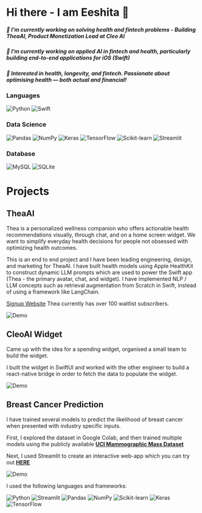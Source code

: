 # Hi there - I am Eeshita 👋 

<h5 align="left">
 🌱 I’m currently working on solving health and fintech problems - Building TheaAI, Product Monetization Lead at Cleo AI
<h5 align="left">
 💊 I’m currently working on applied AI in fintech and health, particularly building end-to-end applications for iOS (Swift)
<h5 align="left">
 🤔 Interested in health, longevity, and fintech. Passionate about optimising health — both actual and financial!
  
### Languages
<p float="left">
<img alt="Python" src="https://img.shields.io/badge/Python-FFD43B?style=for-the-badge&logo=python&logoColor=darkgreen" />
<img alt="Swift" src="https://img.shields.io/badge/SWIFT-orange?style=for-the-badge&logo=swift&logoColor=white" />

                                                                                           
### Data Science

<p float="left">
  <img alt="Pandas" src="https://img.shields.io/badge/pandas-%23150458.svg?style=for-the-badge&logo=pandas&logoColor=white" />
  <img alt="NumPy" src="https://img.shields.io/badge/numpy-%23013243.svg?style=for-the-badge&logo=numpy&logoColor=white" />
  <img alt="Keras" src="https://img.shields.io/badge/Keras-%23D00000.svg?style=for-the-badge&logo=Keras&logoColor=white"/>
  <img alt="TensorFlow" src="https://img.shields.io/badge/TensorFlow-%23FF6F00.svg?style=for-the-badge&logo=TensorFlow&logoColor=white" />
  <img alt="Scikit-learn" src="https://img.shields.io/badge/-SCIKIT--LEARN-C71585.svg?style=for-the-badge&logo=scikit-learn&logoColor=white" />
  <img alt="Streamlit" src="https://img.shields.io/badge/-STREAMLIT-008000?style=for-the-badge&logo=streamlit&logoColor=white" />
</p>

### Database
<p float="left">
<img alt="MySQL" src="https://img.shields.io/badge/MySQL-00000F?style=for-the-badge&logo=mysql&logoColor=white"/>
<img alt="SQLite" src ="https://img.shields.io/badge/sqlite-%2307405e.svg?style=for-the-badge&logo=sqlite&logoColor=white"/>
</p>
  
  
# Projects

## TheaAI

Thea is a personalized wellness companion who offers actionable health recommendations visually, through chat, and on a home screen widget. We want to simplify everyday health decisions for people not obsessed with optimizing health outcomes. 

This is an end to end project and I have been leading engineering, design, and marketing for TheaAI. I have built health models using Apple HealthKit to construct dynamic LLM prompts which are used to power the Swift app (Thea - the primary avatar, chat, and widget). I have implemented NLP / LLM concepts such as retrieval augmentation from Scratch in Swift, instead of using a framework like LangChain. 

[Signup Website](https://getthea.ai/)
Thea currently has over 100 waitlist subscribers. 

![Demo](https://media.giphy.com/media/v1.Y2lkPTc5MGI3NjExdjFqcmZham1pcnMyMXQyZjRsNnNnbXo0cWY2M3JsZzBnaWgwM3k2diZlcD12MV9pbnRlcm5hbF9naWZfYnlfaWQmY3Q9Zw/4tgb3FgabrlhLD4Knf/giphy.gif)

## CleoAI Widget

Came up with the idea for a spending widget, organised a small team to build the widget. 

I built the widget in SwiftUI and worked with the other engineer to build a react-native bridge in order to fetch the data to populate the widget. 

![Demo](https://media.giphy.com/media/v1.Y2lkPTc5MGI3NjExcXdkazA2c3hva2pnanpoeml2aTBxbDVwOGsxcWRqbmJtbnc3aWZlcCZlcD12MV9pbnRlcm5hbF9naWZfYnlfaWQmY3Q9Zw/j2zukiDHoED1lGXdM3/giphy.gif)


## Breast Cancer Prediction

I have trained several models to predict the likelihood of breast cancer when presented with industry specific inputs.

First, I explored the dataset in Google Colab, and then trained multiple models using the publicly available [**UCI Mammographic Mass Dataset**](http://archive.ics.uci.edu/ml/datasets/mammographic+mass)

Next, I used Streamlit to create an interactive web-app which you can try out [**HERE**](https://share.streamlit.io/eeshita-pande/breast-cancer-prediction/main/Prediction.py)

![Demo](https://media.giphy.com/media/alA39i4yKJKYtHrZia/giphy.gif)


I used the following languages and frameworks:

<img alt="Python" src="https://img.shields.io/badge/Python-FFD43B?style=for-the-badge&logo=python&logoColor=white" />
<img alt="Streamlit" src="https://img.shields.io/badge/-STREAMLIT-008000?style=for-the-badge&logo=streamlit&logoColor=white" />
<img alt="Pandas" src="https://img.shields.io/badge/pandas-%23150458.svg?style=for-the-badge&logo=pandas&logoColor=white" />
<img alt="NumPy" src="https://img.shields.io/badge/numpy-%23013243.svg?style=for-the-badge&logo=numpy&logoColor=white" />
<img alt="Scikit-learn" src="https://img.shields.io/badge/-SCIKIT--LEARN-C71585.svg?style=for-the-badge&logo=scikit-learn&logoColor=white" />
<img alt="Keras" src="https://img.shields.io/badge/Keras-%23D00000.svg?style=for-the-badge&logo=Keras&logoColor=white"/>
<img alt="TensorFlow" src="https://img.shields.io/badge/TensorFlow-%23FF6F00.svg?style=for-the-badge&logo=TensorFlow&logoColor=white" />



  
   

